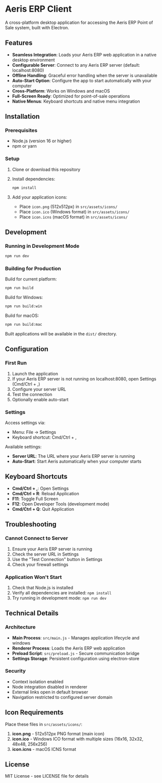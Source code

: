 # Aeris ERP Client

A cross-platform desktop application for accessing the Aeris ERP Point of Sale system, built with Electron.

## Features

- **Seamless Integration**: Loads your Aeris ERP web application in a native desktop environment
- **Configurable Server**: Connect to any Aeris ERP server (default: localhost:8080)
- **Offline Handling**: Graceful error handling when the server is unavailable
- **Auto-Start Option**: Configure the app to start automatically with your computer
- **Cross-Platform**: Works on Windows and macOS
- **Full-Screen Ready**: Optimized for point-of-sale operations
- **Native Menus**: Keyboard shortcuts and native menu integration

## Installation

### Prerequisites

- Node.js (version 16 or higher)
- npm or yarn

### Setup

1. Clone or download this repository
2. Install dependencies:
   ```bash
   npm install
   ```

3. Add your application icons:
   - Place `icon.png` (512x512px) in `src/assets/icons/`
   - Place `icon.ico` (Windows format) in `src/assets/icons/`
   - Place `icon.icns` (macOS format) in `src/assets/icons/`

## Development

### Running in Development Mode

```bash
npm run dev
```

### Building for Production

Build for current platform:
```bash
npm run build
```

Build for Windows:
```bash
npm run build:win
```

Build for macOS:
```bash
npm run build:mac
```

Built applications will be available in the `dist/` directory.

## Configuration

### First Run

1. Launch the application
2. If your Aeris ERP server is not running on localhost:8080, open Settings (Cmd/Ctrl + ,)
3. Configure your server URL
4. Test the connection
5. Optionally enable auto-start

### Settings

Access settings via:
- Menu: File → Settings
- Keyboard shortcut: Cmd/Ctrl + ,

Available settings:
- **Server URL**: The URL where your Aeris ERP server is running
- **Auto-Start**: Start Aeris automatically when your computer starts

## Keyboard Shortcuts

- **Cmd/Ctrl + ,**: Open Settings
- **Cmd/Ctrl + R**: Reload Application
- **F11**: Toggle Full Screen
- **F12**: Open Developer Tools (development mode)
- **Cmd/Ctrl + Q**: Quit Application

## Troubleshooting

### Cannot Connect to Server

1. Ensure your Aeris ERP server is running
2. Check the server URL in Settings
3. Use the "Test Connection" button in Settings
4. Check your firewall settings

### Application Won't Start

1. Check that Node.js is installed
2. Verify all dependencies are installed: `npm install`
3. Try running in development mode: `npm run dev`

## Technical Details

### Architecture

- **Main Process**: `src/main.js` - Manages application lifecycle and windows
- **Renderer Process**: Loads the Aeris ERP web application
- **Preload Script**: `src/preload.js` - Secure communication bridge
- **Settings Storage**: Persistent configuration using electron-store

### Security

- Context isolation enabled
- Node integration disabled in renderer
- External links open in default browser
- Navigation restricted to configured server domain

## Icon Requirements

Place these files in `src/assets/icons/`:

1. **icon.png** - 512x512px PNG format (main icon)
2. **icon.ico** - Windows ICO format with multiple sizes (16x16, 32x32, 48x48, 256x256)
3. **icon.icns** - macOS ICNS format

## License

MIT License - see LICENSE file for details 